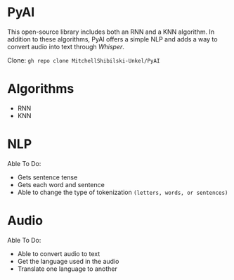 # PyAI
This open-source library includes both an RNN and a KNN algorithm. In addition to these algorithms, PyAI offers a simple NLP and adds a way to convert audio into text through *Whisper*.

Clone: `gh repo clone MitchellShibilski-Unkel/PyAI`

# Algorithms
- RNN
- KNN

# NLP
Able To Do:
- Gets sentence tense
- Gets each word and sentence
- Able to change the type of tokenization `(letters, words, or sentences)`

# Audio
Able To Do:
- Able to convert audio to text
- Get the language used in the audio
- Translate one language to another
